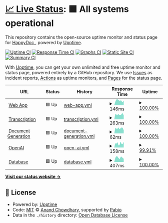 # [📈 Live Status](https://demo.upptime.js.org): <!--live status--> **🟩 All systems operational**

This repository contains the open-source uptime monitor and status page for [HappyDoc ](https://demo.upptime.js.org), powered by [Upptime](https://github.com/upptime/upptime).

[![Uptime CI](https://github.com/happy-doc/HappyStatus/workflows/Uptime%20CI/badge.svg)](https://github.com/happy-doc/HappyStatus/actions?query=workflow%3A%22Uptime+CI%22)
[![Response Time CI](https://github.com/happy-doc/HappyStatus/workflows/Response%20Time%20CI/badge.svg)](https://github.com/happy-doc/HappyStatus/actions?query=workflow%3A%22Response+Time+CI%22)
[![Graphs CI](https://github.com/happy-doc/HappyStatus/workflows/Graphs%20CI/badge.svg)](https://github.com/happy-doc/HappyStatus/actions?query=workflow%3A%22Graphs+CI%22)
[![Static Site CI](https://github.com/happy-doc/HappyStatus/workflows/Static%20Site%20CI/badge.svg)](https://github.com/happy-doc/HappyStatus/actions?query=workflow%3A%22Static+Site+CI%22)
[![Summary CI](https://github.com/happy-doc/HappyStatus/workflows/Summary%20CI/badge.svg)](https://github.com/happy-doc/HappyStatus/actions?query=workflow%3A%22Summary+CI%22)

With [Upptime](https://upptime.js.org), you can get your own unlimited and free uptime monitor and status page, powered entirely by a GitHub repository. We use [Issues](https://github.com/happy-doc/HappyStatus/issues) as incident reports, [Actions](https://github.com/happy-doc/HappyStatus/actions) as uptime monitors, and [Pages](https://demo.upptime.js.org) for the status page.

<!--start: status pages-->
<!-- This summary is generated by Upptime (https://github.com/upptime/upptime) -->
<!-- Do not edit this manually, your changes will be overwritten -->
<!-- prettier-ignore -->
| URL | Status | History | Response Time | Uptime |
| --- | ------ | ------- | ------------- | ------ |
| <img alt="" src="https://icons.duckduckgo.com/ip3/app.gohappydoc.com.ico" height="13"> [Web App](https://app.gohappydoc.com) | 🟩 Up | [web-app.yml](https://github.com/happy-doc/HappyStatus/commits/HEAD/history/web-app.yml) | <details><summary><img alt="Response time graph" src="./graphs/web-app/response-time-week.png" height="20"> 146ms</summary><br><a href="https://status.gohappydoc.com/history/web-app"><img alt="Response time 135" src="https://img.shields.io/endpoint?url=https%3A%2F%2Fraw.githubusercontent.com%2Fhappy-doc%2FHappyStatus%2FHEAD%2Fapi%2Fweb-app%2Fresponse-time.json"></a><br><a href="https://status.gohappydoc.com/history/web-app"><img alt="24-hour response time 145" src="https://img.shields.io/endpoint?url=https%3A%2F%2Fraw.githubusercontent.com%2Fhappy-doc%2FHappyStatus%2FHEAD%2Fapi%2Fweb-app%2Fresponse-time-day.json"></a><br><a href="https://status.gohappydoc.com/history/web-app"><img alt="7-day response time 146" src="https://img.shields.io/endpoint?url=https%3A%2F%2Fraw.githubusercontent.com%2Fhappy-doc%2FHappyStatus%2FHEAD%2Fapi%2Fweb-app%2Fresponse-time-week.json"></a><br><a href="https://status.gohappydoc.com/history/web-app"><img alt="30-day response time 152" src="https://img.shields.io/endpoint?url=https%3A%2F%2Fraw.githubusercontent.com%2Fhappy-doc%2FHappyStatus%2FHEAD%2Fapi%2Fweb-app%2Fresponse-time-month.json"></a><br><a href="https://status.gohappydoc.com/history/web-app"><img alt="1-year response time 135" src="https://img.shields.io/endpoint?url=https%3A%2F%2Fraw.githubusercontent.com%2Fhappy-doc%2FHappyStatus%2FHEAD%2Fapi%2Fweb-app%2Fresponse-time-year.json"></a></details> | <details><summary><a href="https://status.gohappydoc.com/history/web-app">100.00%</a></summary><a href="https://status.gohappydoc.com/history/web-app"><img alt="All-time uptime 100.00%" src="https://img.shields.io/endpoint?url=https%3A%2F%2Fraw.githubusercontent.com%2Fhappy-doc%2FHappyStatus%2FHEAD%2Fapi%2Fweb-app%2Fuptime.json"></a><br><a href="https://status.gohappydoc.com/history/web-app"><img alt="24-hour uptime 100.00%" src="https://img.shields.io/endpoint?url=https%3A%2F%2Fraw.githubusercontent.com%2Fhappy-doc%2FHappyStatus%2FHEAD%2Fapi%2Fweb-app%2Fuptime-day.json"></a><br><a href="https://status.gohappydoc.com/history/web-app"><img alt="7-day uptime 100.00%" src="https://img.shields.io/endpoint?url=https%3A%2F%2Fraw.githubusercontent.com%2Fhappy-doc%2FHappyStatus%2FHEAD%2Fapi%2Fweb-app%2Fuptime-week.json"></a><br><a href="https://status.gohappydoc.com/history/web-app"><img alt="30-day uptime 100.00%" src="https://img.shields.io/endpoint?url=https%3A%2F%2Fraw.githubusercontent.com%2Fhappy-doc%2FHappyStatus%2FHEAD%2Fapi%2Fweb-app%2Fuptime-month.json"></a><br><a href="https://status.gohappydoc.com/history/web-app"><img alt="1-year uptime 100.00%" src="https://img.shields.io/endpoint?url=https%3A%2F%2Fraw.githubusercontent.com%2Fhappy-doc%2FHappyStatus%2FHEAD%2Fapi%2Fweb-app%2Fuptime-year.json"></a></details>
| <img alt="" src="https://icons.duckduckgo.com/ip3/service.gohappydoc.com.ico" height="13"> [Transcription](https://service.gohappydoc.com/service-transcribe/healthcheck) | 🟩 Up | [transcription.yml](https://github.com/happy-doc/HappyStatus/commits/HEAD/history/transcription.yml) | <details><summary><img alt="Response time graph" src="./graphs/transcription/response-time-week.png" height="20"> 263ms</summary><br><a href="https://status.gohappydoc.com/history/transcription"><img alt="Response time 230" src="https://img.shields.io/endpoint?url=https%3A%2F%2Fraw.githubusercontent.com%2Fhappy-doc%2FHappyStatus%2FHEAD%2Fapi%2Ftranscription%2Fresponse-time.json"></a><br><a href="https://status.gohappydoc.com/history/transcription"><img alt="24-hour response time 209" src="https://img.shields.io/endpoint?url=https%3A%2F%2Fraw.githubusercontent.com%2Fhappy-doc%2FHappyStatus%2FHEAD%2Fapi%2Ftranscription%2Fresponse-time-day.json"></a><br><a href="https://status.gohappydoc.com/history/transcription"><img alt="7-day response time 263" src="https://img.shields.io/endpoint?url=https%3A%2F%2Fraw.githubusercontent.com%2Fhappy-doc%2FHappyStatus%2FHEAD%2Fapi%2Ftranscription%2Fresponse-time-week.json"></a><br><a href="https://status.gohappydoc.com/history/transcription"><img alt="30-day response time 231" src="https://img.shields.io/endpoint?url=https%3A%2F%2Fraw.githubusercontent.com%2Fhappy-doc%2FHappyStatus%2FHEAD%2Fapi%2Ftranscription%2Fresponse-time-month.json"></a><br><a href="https://status.gohappydoc.com/history/transcription"><img alt="1-year response time 230" src="https://img.shields.io/endpoint?url=https%3A%2F%2Fraw.githubusercontent.com%2Fhappy-doc%2FHappyStatus%2FHEAD%2Fapi%2Ftranscription%2Fresponse-time-year.json"></a></details> | <details><summary><a href="https://status.gohappydoc.com/history/transcription">100.00%</a></summary><a href="https://status.gohappydoc.com/history/transcription"><img alt="All-time uptime 100.00%" src="https://img.shields.io/endpoint?url=https%3A%2F%2Fraw.githubusercontent.com%2Fhappy-doc%2FHappyStatus%2FHEAD%2Fapi%2Ftranscription%2Fuptime.json"></a><br><a href="https://status.gohappydoc.com/history/transcription"><img alt="24-hour uptime 100.00%" src="https://img.shields.io/endpoint?url=https%3A%2F%2Fraw.githubusercontent.com%2Fhappy-doc%2FHappyStatus%2FHEAD%2Fapi%2Ftranscription%2Fuptime-day.json"></a><br><a href="https://status.gohappydoc.com/history/transcription"><img alt="7-day uptime 100.00%" src="https://img.shields.io/endpoint?url=https%3A%2F%2Fraw.githubusercontent.com%2Fhappy-doc%2FHappyStatus%2FHEAD%2Fapi%2Ftranscription%2Fuptime-week.json"></a><br><a href="https://status.gohappydoc.com/history/transcription"><img alt="30-day uptime 100.00%" src="https://img.shields.io/endpoint?url=https%3A%2F%2Fraw.githubusercontent.com%2Fhappy-doc%2FHappyStatus%2FHEAD%2Fapi%2Ftranscription%2Fuptime-month.json"></a><br><a href="https://status.gohappydoc.com/history/transcription"><img alt="1-year uptime 100.00%" src="https://img.shields.io/endpoint?url=https%3A%2F%2Fraw.githubusercontent.com%2Fhappy-doc%2FHappyStatus%2FHEAD%2Fapi%2Ftranscription%2Fuptime-year.json"></a></details>
| <img alt="" src="https://icons.duckduckgo.com/ip3/service.gohappydoc.com.ico" height="13"> [Document Generation](https://service.gohappydoc.com/api-server/healthcheck) | 🟩 Up | [document-generation.yml](https://github.com/happy-doc/HappyStatus/commits/HEAD/history/document-generation.yml) | <details><summary><img alt="Response time graph" src="./graphs/document-generation/response-time-week.png" height="20"> 62ms</summary><br><a href="https://status.gohappydoc.com/history/document-generation"><img alt="Response time 275" src="https://img.shields.io/endpoint?url=https%3A%2F%2Fraw.githubusercontent.com%2Fhappy-doc%2FHappyStatus%2FHEAD%2Fapi%2Fdocument-generation%2Fresponse-time.json"></a><br><a href="https://status.gohappydoc.com/history/document-generation"><img alt="24-hour response time 39" src="https://img.shields.io/endpoint?url=https%3A%2F%2Fraw.githubusercontent.com%2Fhappy-doc%2FHappyStatus%2FHEAD%2Fapi%2Fdocument-generation%2Fresponse-time-day.json"></a><br><a href="https://status.gohappydoc.com/history/document-generation"><img alt="7-day response time 62" src="https://img.shields.io/endpoint?url=https%3A%2F%2Fraw.githubusercontent.com%2Fhappy-doc%2FHappyStatus%2FHEAD%2Fapi%2Fdocument-generation%2Fresponse-time-week.json"></a><br><a href="https://status.gohappydoc.com/history/document-generation"><img alt="30-day response time 53" src="https://img.shields.io/endpoint?url=https%3A%2F%2Fraw.githubusercontent.com%2Fhappy-doc%2FHappyStatus%2FHEAD%2Fapi%2Fdocument-generation%2Fresponse-time-month.json"></a><br><a href="https://status.gohappydoc.com/history/document-generation"><img alt="1-year response time 275" src="https://img.shields.io/endpoint?url=https%3A%2F%2Fraw.githubusercontent.com%2Fhappy-doc%2FHappyStatus%2FHEAD%2Fapi%2Fdocument-generation%2Fresponse-time-year.json"></a></details> | <details><summary><a href="https://status.gohappydoc.com/history/document-generation">100.00%</a></summary><a href="https://status.gohappydoc.com/history/document-generation"><img alt="All-time uptime 99.88%" src="https://img.shields.io/endpoint?url=https%3A%2F%2Fraw.githubusercontent.com%2Fhappy-doc%2FHappyStatus%2FHEAD%2Fapi%2Fdocument-generation%2Fuptime.json"></a><br><a href="https://status.gohappydoc.com/history/document-generation"><img alt="24-hour uptime 100.00%" src="https://img.shields.io/endpoint?url=https%3A%2F%2Fraw.githubusercontent.com%2Fhappy-doc%2FHappyStatus%2FHEAD%2Fapi%2Fdocument-generation%2Fuptime-day.json"></a><br><a href="https://status.gohappydoc.com/history/document-generation"><img alt="7-day uptime 100.00%" src="https://img.shields.io/endpoint?url=https%3A%2F%2Fraw.githubusercontent.com%2Fhappy-doc%2FHappyStatus%2FHEAD%2Fapi%2Fdocument-generation%2Fuptime-week.json"></a><br><a href="https://status.gohappydoc.com/history/document-generation"><img alt="30-day uptime 100.00%" src="https://img.shields.io/endpoint?url=https%3A%2F%2Fraw.githubusercontent.com%2Fhappy-doc%2FHappyStatus%2FHEAD%2Fapi%2Fdocument-generation%2Fuptime-month.json"></a><br><a href="https://status.gohappydoc.com/history/document-generation"><img alt="1-year uptime 99.88%" src="https://img.shields.io/endpoint?url=https%3A%2F%2Fraw.githubusercontent.com%2Fhappy-doc%2FHappyStatus%2FHEAD%2Fapi%2Fdocument-generation%2Fuptime-year.json"></a></details>
| <img alt="" src="https://icons.duckduckgo.com/ip3/status.openai.com.ico" height="13"> [OpenAI](https://status.openai.com/api/v2/status.json) | 🟩 Up | [open-ai.yml](https://github.com/happy-doc/HappyStatus/commits/HEAD/history/open-ai.yml) | <details><summary><img alt="Response time graph" src="./graphs/open-ai/response-time-week.png" height="20"> 158ms</summary><br><a href="https://status.gohappydoc.com/history/open-ai"><img alt="Response time 180" src="https://img.shields.io/endpoint?url=https%3A%2F%2Fraw.githubusercontent.com%2Fhappy-doc%2FHappyStatus%2FHEAD%2Fapi%2Fopen-ai%2Fresponse-time.json"></a><br><a href="https://status.gohappydoc.com/history/open-ai"><img alt="24-hour response time 169" src="https://img.shields.io/endpoint?url=https%3A%2F%2Fraw.githubusercontent.com%2Fhappy-doc%2FHappyStatus%2FHEAD%2Fapi%2Fopen-ai%2Fresponse-time-day.json"></a><br><a href="https://status.gohappydoc.com/history/open-ai"><img alt="7-day response time 158" src="https://img.shields.io/endpoint?url=https%3A%2F%2Fraw.githubusercontent.com%2Fhappy-doc%2FHappyStatus%2FHEAD%2Fapi%2Fopen-ai%2Fresponse-time-week.json"></a><br><a href="https://status.gohappydoc.com/history/open-ai"><img alt="30-day response time 165" src="https://img.shields.io/endpoint?url=https%3A%2F%2Fraw.githubusercontent.com%2Fhappy-doc%2FHappyStatus%2FHEAD%2Fapi%2Fopen-ai%2Fresponse-time-month.json"></a><br><a href="https://status.gohappydoc.com/history/open-ai"><img alt="1-year response time 180" src="https://img.shields.io/endpoint?url=https%3A%2F%2Fraw.githubusercontent.com%2Fhappy-doc%2FHappyStatus%2FHEAD%2Fapi%2Fopen-ai%2Fresponse-time-year.json"></a></details> | <details><summary><a href="https://status.gohappydoc.com/history/open-ai">99.91%</a></summary><a href="https://status.gohappydoc.com/history/open-ai"><img alt="All-time uptime 99.94%" src="https://img.shields.io/endpoint?url=https%3A%2F%2Fraw.githubusercontent.com%2Fhappy-doc%2FHappyStatus%2FHEAD%2Fapi%2Fopen-ai%2Fuptime.json"></a><br><a href="https://status.gohappydoc.com/history/open-ai"><img alt="24-hour uptime 99.39%" src="https://img.shields.io/endpoint?url=https%3A%2F%2Fraw.githubusercontent.com%2Fhappy-doc%2FHappyStatus%2FHEAD%2Fapi%2Fopen-ai%2Fuptime-day.json"></a><br><a href="https://status.gohappydoc.com/history/open-ai"><img alt="7-day uptime 99.91%" src="https://img.shields.io/endpoint?url=https%3A%2F%2Fraw.githubusercontent.com%2Fhappy-doc%2FHappyStatus%2FHEAD%2Fapi%2Fopen-ai%2Fuptime-week.json"></a><br><a href="https://status.gohappydoc.com/history/open-ai"><img alt="30-day uptime 99.92%" src="https://img.shields.io/endpoint?url=https%3A%2F%2Fraw.githubusercontent.com%2Fhappy-doc%2FHappyStatus%2FHEAD%2Fapi%2Fopen-ai%2Fuptime-month.json"></a><br><a href="https://status.gohappydoc.com/history/open-ai"><img alt="1-year uptime 99.94%" src="https://img.shields.io/endpoint?url=https%3A%2F%2Fraw.githubusercontent.com%2Fhappy-doc%2FHappyStatus%2FHEAD%2Fapi%2Fopen-ai%2Fuptime-year.json"></a></details>
| <img alt="" src="https://icons.duckduckgo.com/ip3/supa.happydoc.ai.ico" height="13"> [Database](https://supa.happydoc.ai/rest/v1/app_versions?id=eq.1) | 🟩 Up | [database.yml](https://github.com/happy-doc/HappyStatus/commits/HEAD/history/database.yml) | <details><summary><img alt="Response time graph" src="./graphs/database/response-time-week.png" height="20"> 407ms</summary><br><a href="https://status.gohappydoc.com/history/database"><img alt="Response time 409" src="https://img.shields.io/endpoint?url=https%3A%2F%2Fraw.githubusercontent.com%2Fhappy-doc%2FHappyStatus%2FHEAD%2Fapi%2Fdatabase%2Fresponse-time.json"></a><br><a href="https://status.gohappydoc.com/history/database"><img alt="24-hour response time 292" src="https://img.shields.io/endpoint?url=https%3A%2F%2Fraw.githubusercontent.com%2Fhappy-doc%2FHappyStatus%2FHEAD%2Fapi%2Fdatabase%2Fresponse-time-day.json"></a><br><a href="https://status.gohappydoc.com/history/database"><img alt="7-day response time 407" src="https://img.shields.io/endpoint?url=https%3A%2F%2Fraw.githubusercontent.com%2Fhappy-doc%2FHappyStatus%2FHEAD%2Fapi%2Fdatabase%2Fresponse-time-week.json"></a><br><a href="https://status.gohappydoc.com/history/database"><img alt="30-day response time 418" src="https://img.shields.io/endpoint?url=https%3A%2F%2Fraw.githubusercontent.com%2Fhappy-doc%2FHappyStatus%2FHEAD%2Fapi%2Fdatabase%2Fresponse-time-month.json"></a><br><a href="https://status.gohappydoc.com/history/database"><img alt="1-year response time 409" src="https://img.shields.io/endpoint?url=https%3A%2F%2Fraw.githubusercontent.com%2Fhappy-doc%2FHappyStatus%2FHEAD%2Fapi%2Fdatabase%2Fresponse-time-year.json"></a></details> | <details><summary><a href="https://status.gohappydoc.com/history/database">100.00%</a></summary><a href="https://status.gohappydoc.com/history/database"><img alt="All-time uptime 100.00%" src="https://img.shields.io/endpoint?url=https%3A%2F%2Fraw.githubusercontent.com%2Fhappy-doc%2FHappyStatus%2FHEAD%2Fapi%2Fdatabase%2Fuptime.json"></a><br><a href="https://status.gohappydoc.com/history/database"><img alt="24-hour uptime 100.00%" src="https://img.shields.io/endpoint?url=https%3A%2F%2Fraw.githubusercontent.com%2Fhappy-doc%2FHappyStatus%2FHEAD%2Fapi%2Fdatabase%2Fuptime-day.json"></a><br><a href="https://status.gohappydoc.com/history/database"><img alt="7-day uptime 100.00%" src="https://img.shields.io/endpoint?url=https%3A%2F%2Fraw.githubusercontent.com%2Fhappy-doc%2FHappyStatus%2FHEAD%2Fapi%2Fdatabase%2Fuptime-week.json"></a><br><a href="https://status.gohappydoc.com/history/database"><img alt="30-day uptime 100.00%" src="https://img.shields.io/endpoint?url=https%3A%2F%2Fraw.githubusercontent.com%2Fhappy-doc%2FHappyStatus%2FHEAD%2Fapi%2Fdatabase%2Fuptime-month.json"></a><br><a href="https://status.gohappydoc.com/history/database"><img alt="1-year uptime 100.00%" src="https://img.shields.io/endpoint?url=https%3A%2F%2Fraw.githubusercontent.com%2Fhappy-doc%2FHappyStatus%2FHEAD%2Fapi%2Fdatabase%2Fuptime-year.json"></a></details>

<!--end: status pages-->

[**Visit our status website →**](https://demo.upptime.js.org)

## 📄 License

- Powered by: [Upptime](https://github.com/upptime/upptime)
- Code: [MIT](./LICENSE) © [Anand Chowdhary](https://anandchowdhary.com), supported by [Pabio](https://pabio.com)
- Data in the `./history` directory: [Open Database License](https://opendatacommons.org/licenses/odbl/1-0/)

